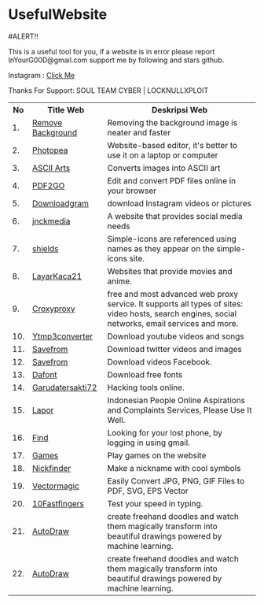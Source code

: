 # UsefulWebsite

#ALERT!!
<p>This is a useful tool for you, if a website is in error please report InYourG00D@gmail.com
support me by following and stars github.
</p><p>Instagram : <td><a target="_blank" href="https://www.instagram.com/ragil_iygd77">Click Me</a></td></p>
Thanks For Support: SOUL TEAM CYBER | LOCKNULLXPLOIT

<table width="100%" class="table">
<tr>
<th>No</th>
<th>Title Web </th>
<th>Deskripsi Web</td>
</tr>

<tr>
	<td>1.</td><td><a target="_blank" href="https://www.remove.bg">Remove Background</a></td><td>Removing the background image is neater and faster</td>
	</tr>
	<tr>
		<td>2.</td><td><a target="_blank" href="https://www.photopea.com">Photopea</a></td><td>Website-based editor, it's better to use it on a laptop or computer</td>
		</tr>
		<td>3.</td><td><a target="_blank" href="asciiart.club">ASCII Arts</a></td><td>Converts images into ASCII art</td>
		</tr>
		<tr>
			<td>4.</td><td><a target="_blank" href="https://www.pdf2go.com">PDF2GO</a></td><td>Edit and convert PDF files online in your browser</td>
			</tr>
			<tr>
				<td>5.</td><td><a target="_blank" href="https://downloadgram.com">Downloadgram</a></td><td>download Instagram videos or pictures</td>
				</tr>
				<td>6.</td><td><a target="_blank" href="https://jnckmedia.com">jnckmedia</a></td><td>A website that provides social media needs</td>
				</tr>
				<tr>
					<td>7.</td><td><a target="_blank" href="https://shields.io">shields</a></td><td>Simple-icons are referenced using names as they appear on the simple-icons site.</td>
					</tr>
					<tr>
						<td>8.</td><td><a target="_blank" href="http://149.56.24.226">LayarKaca21</a></td><td>Websites that provide movies and anime.</td>
						</tr>
						<tr>
							<td>9.</td><td><a target="_blank" href="https://www.croxyproxy.com/_id">Croxyproxy</a></td><td>free and most advanced web proxy service. It supports all types of sites: video hosts, search engines, social networks, email services and more.</td>
							</tr>
							<tr>
								<td>10.</td><td><a target="_blank" href="https://ytmp3converter.cc">Ytmp3converter</a></td><td>Download youtube videos and songs</td>
								</tr>
								<tr>
									<td>11.</td><td><a target="_blank" href="https://id.savefrom.net/download-from-twitter">Savefrom</a></td><td>Download twitter videos and images</td>
									</tr>
									<tr>
										<td>12.</td><td><a target="_blank" href="https://id.savefrom.net/9-how-to-download-facebook-video.html">Savefrom</a></td><td>Download videos Facebook.</td>
										</tr>
										<tr>
											<td>13.</td><td><a target="_blank" href="https://www.dafont.com">Dafont</a></td><td>Download free fonts</td>
											</tr>
											<tr>
												<td>14.</td><td><a target="_blank" href="https://tools.garudatersakti72.id/tools">Garudatersakti72</a></td><td>Hacking tools online.</td>
												</tr>
												<tr>
													<td>15.</td><td><a target="_blank" href="https://www.lapor.go.id">Lapor</a></td><td>Indonesian People Online Aspirations and Complaints Services, Please Use It Well.</td>
													</tr>
													<tr>
														<td>16.</td><td><a target="_blank" href="https://www.google.com/android/find">Find</a></td><td>Looking for your lost phone, by logging in using gmail.</td>
														</tr>
														<tr>
															<td>17.</td><td><a target="_blank" href="https://www.games.co.id/permainan/browser">Games</a></td><td>Play games on the website</td>
															</tr>
															<tr>
																<td>18.</td><td><a target="_blank" href="https://nickfinder.com/fancy-text">Nickfinder</a></td><td>Make a nickname with cool symbols</td>
																</tr>
																<tr>
																	<td>19.</td><td><a target="_blank" href="https://id.vectormagic.com">Vectormagic</a></td><td>Easily Convert JPG, PNG, GIF Files to PDF, SVG, EPS Vector</td>
																	</tr>
																	<tr>
																		<td>20.</td><td><a target="_blank" href="https://10fastfingers.com/typing-test">10Fastfingers</a></td><td>Test your speed in typing.</td>
																		</tr>
<tr>
	<td>21.</td><td><a target="_blank" href="https://www.autodraw.com/">AutoDraw</a></td><td>create freehand doodles and watch them magically transform into beautiful drawings powered by machine learning.</td>
																</tr><tr>
	<td>22.</td><td><a target="_blank" href="https://www.autodraw.com/">AutoDraw</a></td><td>create freehand doodles and watch them magically transform into beautiful drawings powered by machine learning.</td>
																</tr>
</table>
